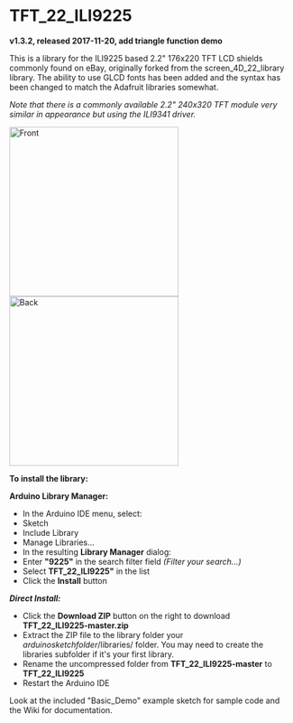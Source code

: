 TFT_22_ILI9225
==============

**v1.3.2, released 2017-11-20, add triangle function demo**

This is a library for the ILI9225 based 2.2" 176x220 TFT LCD shields commonly found on eBay, originally forked from the screen_4D_22_library library. The ability to use GLCD fonts has been added and the syntax has been changed to match the Adafruit libraries somewhat.

*Note that there is a commonly available 2.2" 240x320 TFT module very similar in appearance but using the
ILI9341 driver.*

<img src="https://raw.githubusercontent.com/Nkawu/TFT_22_ILI9225/master/images/ILI9225_TFT_front.jpg" alt="Front" width="300">
<img src="https://raw.githubusercontent.com/Nkawu/TFT_22_ILI9225/master/images/ILI9225_TFT_back.jpg" alt="Back" width="300">

**To install the library:**

**Arduino Library Manager:**
* In the Arduino IDE menu, select:
* Sketch
* Include Library
* Manage Libraries...
* In the resulting **Library Manager** dialog:
* Enter **"9225"** in the search filter field *(Filter your search...)*
* Select **TFT_22_ILI9225"** in the list
* Click the **Install** button

***Direct Install:***
* Click the **Download ZIP** button on the right to download **TFT_22_ILI9225-master.zip**
* Extract the ZIP file to the library folder your *arduinosketchfolder*/libraries/ folder. You may need to create the libraries subfolder if it's your first library.
* Rename the uncompressed folder from **TFT_22_ILI9225-master** to **TFT_22_ILI9225**
* Restart the Arduino IDE

Look at the included "Basic_Demo" example sketch for sample code and the Wiki for documentation.
